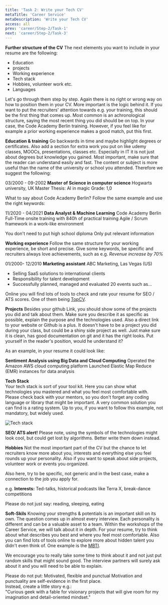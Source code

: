 ```yaml
---
title: 'Task 2: Write your Tech CV'
metaTitle: 'Career Service'
metaDescription: 'Write your Tech CV'
access: all
prev: 'career/Step-2/Task-1'
next: 'career/Step-2/Task-3'
---
```

**Further structure of the CV**
The next elements you want to include in your resume are the following:

- Education
- projects
- Working experience
- Tech stack
- Hobbies, volunteer work etc.
- Languages

Let's go through them step by step.
Again there is no right or wrong way on how to position them in your CV.
More important is the logic behind it. If you want to put the recruiters' attention towards e.g. your training, this should be the first thing that comes up.
Most common is an achronological structure, saying the most recent thing you did should be on top. In your case, the Code Academy Berlin training. However, if you feel like for example a prior working experience makes a good match, put this first.
 
**Education & training**
Go backwards in time and maybe highlight degrees or certificates. Also add a section for extra work you put on like udemy classes, MOOCs, presentations, classes etc.
Especially in IT it is not just about degrees but knowledge you gained.
Most important, make sure that the reader can understand easily and fast.
The content or subject is more useful than the name of the university or school you attended. Therefore we suggest the following:

03/2000 - 09-2002 **Master of Science in computer science**
Hogwarts university, UK
Master Thesis: AI in magic
Grade: 1,0

What to say about Code Academy Berlin?
Follow the same example and use the right keywords:

11/2020 - 04/2021 **Data Analyst & Machine Learning**
Code Academy Berlin
Full-Time onsite training with 840h of practical training
Agile / Scrum framework in a work-like environment

You don't need to put high school diploma
Only put relevant information

**Working experience**
Follow the same structure for your working experience, be short and precise. Give some keywords, be specific and recruiters always love achievements, such as e.g.
 *Revenue increase by 70%*

01/2000-  12/2010  **Marketing assistant**
ABC Marketing, Las Vegas (US)

- Selling SaaS solutions to international clients
- Responsibility for talent development
- Successfully planned, managed and evaluated 20 events such as...

Online you will find lots of tools to check and rate your resume for SEO / ATS scores.
One of them being [TopCV](https://www.topcv.com/).

**Projects**
Besides your github Link, you should show some of the projects you did and talk about them. Make sure you describe it as specific as possible, explain the purpose and the technologies used. Also a direct link to your website or Github is a plus. 
It doesn't have to be a project you did during your class, but could be a shiny side project as well. Just make sure it is clean, has good documentation on git and it has the right looks. Put yourself in the reader's position, would he understand it?

As an example, in your resume it could look like:

**Sentiment Analysis using Big Data and Cloud Computing**
Operated the Amazon AWS cloud computing platform
Launched Elastic Map Reduce (EMR) instances for data analysis

**Tech Stack**  
Your tech stack is sort of your tool kit. Here you can show what technologies you mastered and what you feel most comfortable with. Please check back with your mentors, so you don't forget any coding language or library that might be important. 
A very common solution you can find is a rating system. Up to you, if you want to follow this example, not mandatory, but widely used.

![Tech stack](https://github.com/CodeAcademyBerlin/content/blob/master/img/Tech%20stack.png)

**SEO/ ATS alert!**  Please note, using the symbols of the technologies might look cool, but could get lost by algorithms. Better write them down instead.

**Hobbies**
Not the most important part of the CV but the chance to let recruiters know more about you, interests and everything else you feel rounds up your personality. Also if you want to speak about side projects, volunteer work or events you organized.
 
Also here, try to be specific, not generic and in the best case, make a connection to the job you apply for.

e.g. **Interests:** Ted-talks, historical podcasts like Terra X, break-dance competitions

Please do not just say: reading, sleeping, eating

**Soft-Skils**
Knowing your strengths & potentials is an important skill on its own. The question comes up in almost every interview. Each personality is different and can be a valuable asset to a team. Within the workshops of the Career Service, we will talk about it in depth. For your resume, try to think about what describes you best and where you feel most comfortable. Also you can find lots of tools online to explore more about hidden talent you didn't even think of. One example is the [MBTI](https://www.16personalities.com/free-personality-test).
 
We encourage you to really take some time to think about it and not just put random skills that might sound good. The interview partners will surely ask about it and you will need to be able to explain. 
 
Please do not put: Motivated, flexible and punctual
Motivation and punctuality are self-evidence in the first place.  
Instead, create a little story e.g.:  
"Curious geek with a fable for visionary projects that will give room for my imagination and detail-oriented mindset."